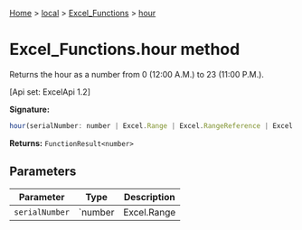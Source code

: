 [Home](./index) &gt; [local](local.md) &gt; [Excel\_Functions](local.excel_functions.md) &gt; [hour](local.excel_functions.hour.md)

# Excel\_Functions.hour method

Returns the hour as a number from 0 (12:00 A.M.) to 23 (11:00 P.M.). 

 \[Api set: ExcelApi 1.2\]

**Signature:**
```javascript
hour(serialNumber: number | Excel.Range | Excel.RangeReference | Excel.FunctionResult<any>): FunctionResult<number>;
```
**Returns:** `FunctionResult<number>`

## Parameters

|  Parameter | Type | Description |
|  --- | --- | --- |
|  `serialNumber` | `number | Excel.Range | Excel.RangeReference | Excel.FunctionResult<any>` |  |

